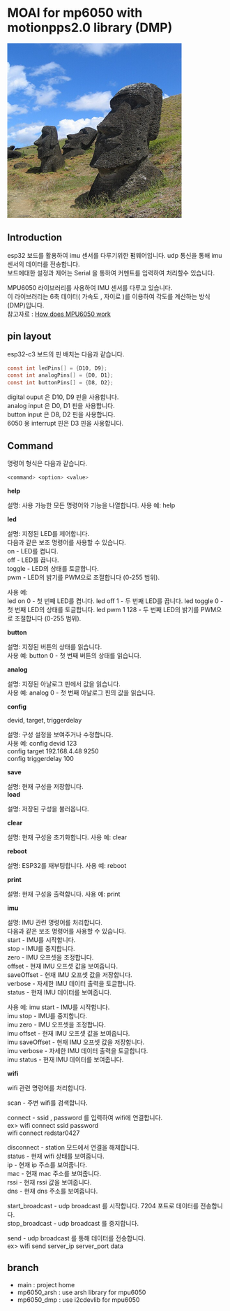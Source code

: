 # MOAI for mp6050 with motionpps2.0 library (DMP)

<img src="Moai.jpg"
width="400" height="400">
>


## Introduction

esp32 보드를 활용하여 imu 센서를 다루기위한 펌웨어입니다. udp 통신을 통해 imu 센서의 데이터를 전송합니다.  
보드에대한 설정과 제어는 Serial 을 통하여 커멘트를 입력하여 처리할수 있습니다.   

MPU6050 라이브러리를 사용하여 IMU 센서를 다루고 있습니다.  
이 라이브러리는 6축 데이터( 가속도 , 자이로 )를 이용하여 각도를 계산하는 방식(DMP)입니다.   
참고자료 : 
[How does MPU6050 work](https://github.com/ElectronicCats/mpu6050/wiki/1.-How-does-MPU6050-work%3F)



## pin layout

esp32-c3 보드의 핀 배치는 다음과 같습니다.  
```c
const int ledPins[] = {D10, D9};
const int analogPins[] = {D0, D1};
const int buttonPins[] = {D8, D2};
```
digital ouput 은 D10, D9 핀을 사용합니다.  
analog input 은 D0, D1 핀을 사용합니다.  
button input 은 D8, D2 핀을 사용합니다.  
6050 용 interrupt 핀은 D3 핀을 사용합니다.  


## Command

명령어 형식은 다음과 같습니다.  
```css
<command> <option> <value>
```

**help**

설명: 사용 가능한 모든 명령어와 기능을 나열합니다.
사용 예: help

**led**

설명: 지정된 LED를 제어합니다.  
다음과 같은 보조 명령어를 사용할 수 있습니다.  
on - LED를 켭니다.  
off - LED를 끕니다.  
toggle - LED의 상태를 토글합니다.  
pwm - LED의 밝기를 PWM으로 조절합니다 (0-255 범위).  

사용 예:  
led on 0 - 첫 번째 LED를 켭니다.
led off 1 - 두 번째 LED를 끕니다.
led toggle 0 - 첫 번째 LED의 상태를 토글합니다.
led pwm 1 128 - 두 번째 LED의 밝기를 PWM으로 조절합니다 (0-255 범위).

**button**

설명: 지정된 버튼의 상태를 읽습니다.  
사용 예: button 0 - 첫 번째 버튼의 상태를 읽습니다.

**analog**

설명: 지정된 아날로그 핀에서 값을 읽습니다.  
사용 예: analog 0 - 첫 번째 아날로그 핀의 값을 읽습니다.

**config**

devid, target, triggerdelay  

설명: 구성 설정을 보여주거나 수정합니다.  
사용 예: 
config devid 123  
config target 192.168.4.48 9250  
config triggerdelay 100

**save**

설명: 현재 구성을 저장합니다.   
**load**

설명: 저장된 구성을 불러옵니다.  

**clear**

설명: 현재 구성을 초기화합니다.
사용 예: clear

**reboot**

설명: ESP32를 재부팅합니다.
사용 예: reboot

**print**

설명: 현재 구성을 출력합니다.
사용 예: print

**imu**

설명: IMU 관련 명령어를 처리합니다.  
다음과 같은 보조 명령어를 사용할 수 있습니다.  
start - IMU를 시작합니다.  
stop - IMU를 중지합니다.  
zero - IMU 오프셋을 조정합니다.  
offset - 현재 IMU 오프셋 값을 보여줍니다.  
saveOffset - 현재 IMU 오프셋 값을 저장합니다.  
verbose - 자세한 IMU 데이터 출력을 토글합니다.  
status - 현재 IMU 데이터를 보여줍니다.  

사용 예:
imu start - IMU를 시작합니다.  
imu stop - IMU를 중지합니다.  
imu zero - IMU 오프셋을 조정합니다.  
imu offset - 현재 IMU 오프셋 값을 보여줍니다.  
imu saveOffset - 현재 IMU 오프셋 값을 저장합니다.  
imu verbose - 자세한 IMU 데이터 출력을 토글합니다.  
imu status - 현재 IMU 데이터를 보여줍니다.  

**wifi**

wifi 관련 명령어를 처리합니다.  

scan - 주변 wifi를 검색합니다.  

connect - ssid , password 를 입력하여 wifi에 연결합니다.  
ex> wifi connect ssid password  
wifi connect redstar0427

disconnect - station 모드에서 연결을 해제합니다.  
status - 현재 wifi 상태를 보여줍니다.  
ip - 현재 ip 주소를 보여줍니다.  
mac - 현재 mac 주소를 보여줍니다.  
rssi - 현재 rssi 값을 보여줍니다.  
dns - 현재 dns 주소를 보여줍니다.  

start_broadcast - udp broadcast 를 시작합니다. 7204 포트로 데이터를 전송합니다.    
stop_broadcast - udp broadcast 를 중지합니다.  

send - udp broadcast 를 통해 데이터를 전송합니다.  
ex> wifi send server_ip server_port data









## branch

- main : project home  
- mp6050_arsh : use arsh library for mpu6050  
- mp6050_dmp : use i2cdevlib for mpu6050  

